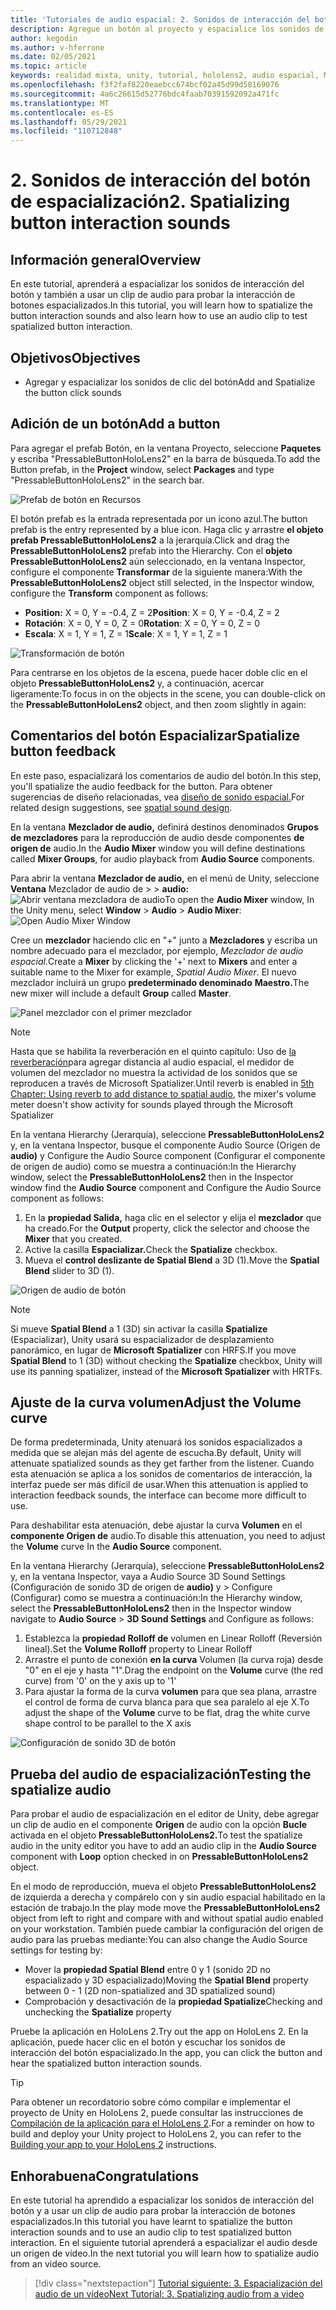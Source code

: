 ```yaml
---
title: 'Tutoriales de audio espacial: 2. Sonidos de interacción del botón de espacialización'
description: Agregue un botón al proyecto y espacialice los sonidos de interacción del botón.
author: kegodin
ms.author: v-hferrone
ms.date: 02/05/2021
ms.topic: article
keywords: realidad mixta, unity, tutorial, hololens2, audio espacial, MRTK, kit de herramientas de realidad mixta, UWP, Windows 10, HRTF, función de transferencia relacionada con la cabeza, reverberación, Microsoft Spatializer, prefabs, curva de volumen
ms.openlocfilehash: f3f2faf8220eaebcc674bcf02a45d99d58169076
ms.sourcegitcommit: 4a6c26615d52776bdc4faab70391592092a471fc
ms.translationtype: MT
ms.contentlocale: es-ES
ms.lasthandoff: 05/29/2021
ms.locfileid: "110712848"
---
```

# <a name="2-spatializing-button-interaction-sounds"></a><span data-ttu-id="05edc-105">2. Sonidos de interacción del botón de espacialización</span><span class="sxs-lookup"><span data-stu-id="05edc-105">2. Spatializing button interaction sounds</span></span>

## <a name="overview"></a><span data-ttu-id="05edc-106">Información general</span><span class="sxs-lookup"><span data-stu-id="05edc-106">Overview</span></span>

<span data-ttu-id="05edc-107">En este tutorial, aprenderá a espacializar los sonidos de interacción del botón y también a usar un clip de audio para probar la interacción de botones espacializados.</span><span class="sxs-lookup"><span data-stu-id="05edc-107">In this tutorial, you will learn how to spatialize the button interaction sounds and also learn how to use an audio clip to test spatialized button interaction.</span></span>  

## <a name="objectives"></a><span data-ttu-id="05edc-108">Objetivos</span><span class="sxs-lookup"><span data-stu-id="05edc-108">Objectives</span></span>

* <span data-ttu-id="05edc-109">Agregar y espacializar los sonidos de clic del botón</span><span class="sxs-lookup"><span data-stu-id="05edc-109">Add and Spatialize the button click sounds</span></span>

## <a name="add-a-button"></a><span data-ttu-id="05edc-110">Adición de un botón</span><span class="sxs-lookup"><span data-stu-id="05edc-110">Add a button</span></span>

<span data-ttu-id="05edc-111">Para agregar el prefab  Botón, en la ventana Proyecto, seleccione **Paquetes** y escriba "PressableButtonHoloLens2" en la barra de búsqueda.</span><span class="sxs-lookup"><span data-stu-id="05edc-111">To add the Button prefab, in the **Project** window, select **Packages** and type "PressableButtonHoloLens2" in the search bar.</span></span>

![Prefab de botón en Recursos](images/spatial-audio/spatial-audio-02-section1-step1-1.PNG)

<span data-ttu-id="05edc-113">El botón prefab es la entrada representada por un icono azul.</span><span class="sxs-lookup"><span data-stu-id="05edc-113">The button prefab is the entry represented by a blue icon.</span></span> <span data-ttu-id="05edc-114">Haga clic y arrastre **el objeto prefab PressableButtonHoloLens2** a la jerarquía.</span><span class="sxs-lookup"><span data-stu-id="05edc-114">Click and drag the **PressableButtonHoloLens2** prefab into the Hierarchy.</span></span> <span data-ttu-id="05edc-115">Con el **objeto PressableButtonHoloLens2** aún seleccionado, en la ventana Inspector, configure el componente **Transformar** de la siguiente manera:</span><span class="sxs-lookup"><span data-stu-id="05edc-115">With the **PressableButtonHoloLens2** object still selected, in the Inspector window, configure the **Transform** component as follows:</span></span>

* <span data-ttu-id="05edc-116">**Position:** X = 0, Y = -0.4, Z = 2</span><span class="sxs-lookup"><span data-stu-id="05edc-116">**Position**: X = 0, Y = -0.4, Z = 2</span></span>
* <span data-ttu-id="05edc-117">**Rotación**: X = 0, Y = 0, Z = 0</span><span class="sxs-lookup"><span data-stu-id="05edc-117">**Rotation**: X = 0, Y = 0, Z = 0</span></span>
* <span data-ttu-id="05edc-118">**Escala**: X = 1, Y = 1, Z = 1</span><span class="sxs-lookup"><span data-stu-id="05edc-118">**Scale**: X = 1, Y = 1, Z = 1</span></span>

![Transformación de botón](images/spatial-audio/spatial-audio-02-section1-step1-2.PNG)

<span data-ttu-id="05edc-120">Para centrarse en los objetos de la escena, puede hacer doble clic en el objeto **PressableButtonHoloLens2** y, a continuación, acercar ligeramente:</span><span class="sxs-lookup"><span data-stu-id="05edc-120">To focus in on the objects in the scene, you can double-click on the **PressableButtonHoloLens2** object, and then zoom slightly in again:</span></span>

## <a name="spatialize-button-feedback"></a><span data-ttu-id="05edc-121">Comentarios del botón Espacializar</span><span class="sxs-lookup"><span data-stu-id="05edc-121">Spatialize button feedback</span></span>

<span data-ttu-id="05edc-122">En este paso, espacializará los comentarios de audio del botón.</span><span class="sxs-lookup"><span data-stu-id="05edc-122">In this step, you'll spatialize the audio feedback for the button.</span></span> <span data-ttu-id="05edc-123">Para obtener sugerencias de diseño relacionadas, vea [diseño de sonido espacial.](../../../design/spatial-sound-design.md)</span><span class="sxs-lookup"><span data-stu-id="05edc-123">For related design suggestions, see [spatial sound design](../../../design/spatial-sound-design.md).</span></span>

<span data-ttu-id="05edc-124">En la ventana **Mezclador de audio,** definirá destinos denominados **Grupos de mezcladores** para la reproducción de audio desde componentes **de origen de** audio.</span><span class="sxs-lookup"><span data-stu-id="05edc-124">In the **Audio Mixer** window you will define destinations called **Mixer Groups**, for audio playback from **Audio Source** components.</span></span>

<span data-ttu-id="05edc-125">Para abrir la ventana **Mezclador de audio,** en el menú de Unity, seleccione **Ventana** Mezclador de audio de  >    >  **audio:** ![ Abrir ventana mezcladora de audio](images/spatial-audio/spatial-audio-02-section2-step1-1.PNG)</span><span class="sxs-lookup"><span data-stu-id="05edc-125">To open the **Audio Mixer** window, In the Unity menu, select **Window** > **Audio** > **Audio Mixer**: ![Open Audio Mixer Window](images/spatial-audio/spatial-audio-02-section2-step1-1.PNG)</span></span>

 <span data-ttu-id="05edc-126">Cree un **mezclador** haciendo clic en "+" junto a **Mezcladores** y escriba un nombre adecuado para el mezclador, por ejemplo, _Mezclador de audio espacial._</span><span class="sxs-lookup"><span data-stu-id="05edc-126">Create a **Mixer** by clicking the '+' next to **Mixers** and enter a suitable name to the Mixer for example, _Spatial Audio Mixer_.</span></span> <span data-ttu-id="05edc-127">El nuevo mezclador incluirá un grupo **predeterminado denominado** **Maestro.**</span><span class="sxs-lookup"><span data-stu-id="05edc-127">The new mixer will include a default **Group** called **Master**.</span></span>

![Panel mezclador con el primer mezclador](images/spatial-audio/spatial-audio-02-section2-step1-2.PNG)

> [!NOTE]
> <span data-ttu-id="05edc-129">Hasta que se habilita la reverberación en el quinto capítulo: Uso de [la reverberación](unity-spatial-audio-ch5.md)para agregar distancia al audio espacial, el medidor de volumen del mezclador no muestra la actividad de los sonidos que se reproducen a través de Microsoft Spatializer.</span><span class="sxs-lookup"><span data-stu-id="05edc-129">Until reverb is enabled in [5th Chapter: Using reverb to add distance to spatial audio](unity-spatial-audio-ch5.md), the mixer's volume meter doesn't show activity for sounds played through the Microsoft Spatializer</span></span>

<span data-ttu-id="05edc-130">En la ventana Hierarchy (Jerarquía), seleccione **PressableButtonHoloLens2** y, en la ventana Inspector, busque el componente Audio Source (Origen de **audio)** y Configure the Audio Source component (Configurar el componente de origen de audio) como se muestra a continuación:</span><span class="sxs-lookup"><span data-stu-id="05edc-130">In the Hierarchy window, select the **PressableButtonHoloLens2** then in the Inspector window find the **Audio Source** component and Configure the Audio Source component as follows:</span></span>

1. <span data-ttu-id="05edc-131">En la **propiedad Salida,** haga clic en el selector y elija el **mezclador** que ha creado.</span><span class="sxs-lookup"><span data-stu-id="05edc-131">For the **Output** property, click the selector and choose the **Mixer** that you created.</span></span>
2. <span data-ttu-id="05edc-132">Active la casilla **Espacializar.**</span><span class="sxs-lookup"><span data-stu-id="05edc-132">Check the **Spatialize** checkbox.</span></span>
3. <span data-ttu-id="05edc-133">Mueva el **control deslizante de Spatial Blend** a 3D (1).</span><span class="sxs-lookup"><span data-stu-id="05edc-133">Move the **Spatial Blend** slider to 3D (1).</span></span>

![Origen de audio de botón](images/spatial-audio/spatial-audio-02-section2-step1-3.PNG)

> [!NOTE]
> <span data-ttu-id="05edc-135">Si mueve **Spatial Blend** a 1 (3D) sin activar la casilla **Spatialize** (Espacializar), Unity usará su espacializador de desplazamiento panorámico, en lugar de **Microsoft Spatializer** con HRFS.</span><span class="sxs-lookup"><span data-stu-id="05edc-135">If you move **Spatial Blend** to 1 (3D) without checking the **Spatialize** checkbox, Unity will use its panning spatializer, instead of the **Microsoft Spatializer** with HRTFs.</span></span>

## <a name="adjust-the-volume-curve"></a><span data-ttu-id="05edc-136">Ajuste de la curva volumen</span><span class="sxs-lookup"><span data-stu-id="05edc-136">Adjust the Volume curve</span></span>

<span data-ttu-id="05edc-137">De forma predeterminada, Unity atenuará los sonidos espacializados a medida que se alejan más del agente de escucha.</span><span class="sxs-lookup"><span data-stu-id="05edc-137">By default, Unity will attenuate spatialized sounds as they get farther from the listener.</span></span> <span data-ttu-id="05edc-138">Cuando esta atenuación se aplica a los sonidos de comentarios de interacción, la interfaz puede ser más difícil de usar.</span><span class="sxs-lookup"><span data-stu-id="05edc-138">When this attenuation is applied to interaction feedback sounds, the interface can become more difficult to use.</span></span>

<span data-ttu-id="05edc-139">Para deshabilitar esta atenuación, debe ajustar la curva **Volumen** en el **componente Origen de** audio.</span><span class="sxs-lookup"><span data-stu-id="05edc-139">To disable this attenuation, you need to adjust the **Volume** curve In the **Audio Source** component.</span></span>

<span data-ttu-id="05edc-140">En la ventana Hierarchy (Jerarquía), seleccione **PressableButtonHoloLens2** y, en la ventana Inspector, vaya a Audio Source 3D Sound Settings (Configuración de sonido 3D de origen de **audio)** y  >   Configure (Configurar) como se muestra a continuación:</span><span class="sxs-lookup"><span data-stu-id="05edc-140">In the Hierarchy window, select the **PressableButtonHoloLens2** then in the Inspector window navigate to  **Audio Source** > **3D Sound Settings** and Configure as follows:</span></span>

1. <span data-ttu-id="05edc-141">Establezca la **propiedad Rolloff de** volumen en Linear Rolloff (Reversión lineal).</span><span class="sxs-lookup"><span data-stu-id="05edc-141">Set the **Volume Rolloff** property to Linear Rolloff</span></span>
2. <span data-ttu-id="05edc-142">Arrastre el punto de conexión **en la curva** Volumen (la curva roja) desde "0" en el eje y hasta "1".</span><span class="sxs-lookup"><span data-stu-id="05edc-142">Drag the endpoint on the **Volume** curve (the red curve) from '0' on the y axis up to '1'</span></span>
3. <span data-ttu-id="05edc-143">Para ajustar la forma de la curva **volumen** para que sea plana, arrastre el control de forma de curva blanca para que sea paralelo al eje X.</span><span class="sxs-lookup"><span data-stu-id="05edc-143">To adjust the shape of the **Volume** curve to be flat, drag the white curve shape control to be parallel to the X axis</span></span>

![Configuración de sonido 3D de botón](images/spatial-audio/spatial-audio-02-section3-step1-1.PNG)

## <a name="testing-the-spatialize-audio"></a><span data-ttu-id="05edc-145">Prueba del audio de espacialización</span><span class="sxs-lookup"><span data-stu-id="05edc-145">Testing the spatialize audio</span></span>

<span data-ttu-id="05edc-146">Para probar el audio de espacialización en el editor de Unity, debe agregar un clip de audio en el componente **Origen** de audio con la opción **Bucle** activada en el objeto **PressableButtonHoloLens2.**</span><span class="sxs-lookup"><span data-stu-id="05edc-146">To test the spatialize audio in the unity editor you have to add an audio clip in the **Audio Source** component with **Loop** option checked in on **PressableButtonHoloLens2** object.</span></span>

<span data-ttu-id="05edc-147">En el modo de reproducción, mueva el objeto **PressableButtonHoloLens2** de izquierda a derecha y compárelo con y sin audio espacial habilitado en la estación de trabajo.</span><span class="sxs-lookup"><span data-stu-id="05edc-147">In the play mode move the **PressableButtonHoloLens2** object from left to right and compare with and without spatial audio enabled on your workstation.</span></span> <span data-ttu-id="05edc-148">También puede cambiar la configuración del origen de audio para las pruebas mediante:</span><span class="sxs-lookup"><span data-stu-id="05edc-148">You can also change the Audio Source settings for testing by:</span></span>

* <span data-ttu-id="05edc-149">Mover la **propiedad Spatial Blend** entre 0 y 1 (sonido 2D no espacializado y 3D espacializado)</span><span class="sxs-lookup"><span data-stu-id="05edc-149">Moving the **Spatial Blend** property between 0 - 1 (2D non-spatialized and 3D spatialized sound)</span></span>
* <span data-ttu-id="05edc-150">Comprobación y desactivación de la **propiedad Spatialize**</span><span class="sxs-lookup"><span data-stu-id="05edc-150">Checking and unchecking the **Spatialize** property</span></span>

<span data-ttu-id="05edc-151">Pruebe la aplicación en HoloLens 2.</span><span class="sxs-lookup"><span data-stu-id="05edc-151">Try out the app on HoloLens 2.</span></span> <span data-ttu-id="05edc-152">En la aplicación, puede hacer clic en el botón y escuchar los sonidos de interacción del botón espacializado.</span><span class="sxs-lookup"><span data-stu-id="05edc-152">In the app, you can click the button and hear the spatialized button interaction sounds.</span></span>

> [!TIP]
> <span data-ttu-id="05edc-153">Para obtener un recordatorio sobre cómo compilar e implementar el proyecto de Unity en HoloLens 2, puede consultar las instrucciones de [Compilación de la aplicación para el HoloLens 2](mr-learning-base-02.md#building-your-application-to-your-hololens-2).</span><span class="sxs-lookup"><span data-stu-id="05edc-153">For a reminder on how to build and deploy your Unity project to HoloLens 2, you can refer to the [Building your app to your HoloLens 2](mr-learning-base-02.md#building-your-application-to-your-hololens-2) instructions.</span></span>

## <a name="congratulations"></a><span data-ttu-id="05edc-154">Enhorabuena</span><span class="sxs-lookup"><span data-stu-id="05edc-154">Congratulations</span></span>

<span data-ttu-id="05edc-155">En este tutorial ha aprendido a espacializar los sonidos de interacción del botón y a usar un clip de audio para probar la interacción de botones espacializados.</span><span class="sxs-lookup"><span data-stu-id="05edc-155">In this tutorial you have learnt to spatialize the button interaction sounds and to use an audio clip to test spatialized button interaction.</span></span> <span data-ttu-id="05edc-156">En el siguiente tutorial aprenderá a espacializar el audio desde un origen de vídeo.</span><span class="sxs-lookup"><span data-stu-id="05edc-156">In the next tutorial you will learn how to spatialize audio from an video source.</span></span>

> [!div class="nextstepaction"]
> [<span data-ttu-id="05edc-157">Tutorial siguiente: 3. Espacialización del audio de un vídeo</span><span class="sxs-lookup"><span data-stu-id="05edc-157">Next Tutorial: 3. Spatializing audio from a video</span></span>](unity-spatial-audio-ch3.md)
